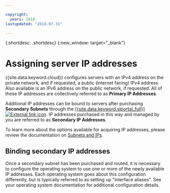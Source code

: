 ```yaml
---

copyright:
  years: 2018
lastupdated: "2018-07-31"

---
```


{:shortdesc: .shortdesc}
{:new_window: target="_blank"}

# Assigning server IP addresses

{{site.data.keyword.cloud}} configures servers with an IPv4 address on the
private network, and if requested, a public (internet facing) IPv4 address. Also
available is an IPv6 address on the public network, if requested. All of these
IP addresses are collectively referred to as **Primary IP Addresses**.

Additional IP addresses can be bound to servers after purchasing **Secondary
Subnets** through the [{{site.data.keyword.slportal_full}} ![External link icon](../icons/launch-glyph.svg "External link icon")](https://control.softlayer.com).
IP addresses purchased in this way and managed by you are referred to as
**Secondary IP Addresses**.

To learn more about the options available for acquiring IP addresses, please
review the documentation on
[Subnets and IPs](https://console.bluemix.net/docs/infrastructure/subnets/).


## Binding secondary IP addresses

Once a secondary subnet has been purchased and routed, it is necessary to
configure the operating system to use one or more of the newly available IP
addresses. Each operating system goes about this configuration differently, but
is typically referred to as setting up "interface aliases". See your operating system documentation for additional configuration details.
